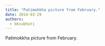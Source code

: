 ```yaml
---
title: "Patimokkha picture from February."
date: 2014-03-29
authors: 
  - bksubhuti
---
```


Patimokkha picture from February.﻿



